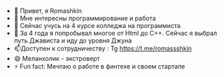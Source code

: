 - 👋 Привет, я Romashkin
- 👀 Мне интересны программирование и работа
- 🌱 Сейчас учусь на  4 курсе колледжа на программиста
- 💞️ За 4 года я попробывал многое от Html до С++. Сейчас я выбрал путь Джависта и иду до уровня Джуна
- 📫Доступен к сотрудничеству : Tg https://t.me/romassshkin
- 😄 Меланхолик - экстроверт
- ⚡ Fun fact: Мечтаю о работе в финтехе и своем стартапе

<!---
RomashkinYer/RomashkinYer is a ✨ special ✨ repository because its `README.md` (this file) appears on your GitHub profile.
You can click the Preview link to take a look at your changes.
--->
